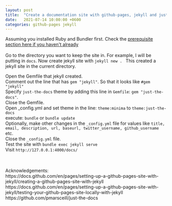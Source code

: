 ```yaml
---
layout: post
title:  "Create a documentation site with github-pages, jekyll and just-the-docs theme"
date:   2021-07-14 10:00:00 +0600
categories: github-pages jekyll
---
```

Assuming you installed Ruby and Bundler first. Check the [prerequisite section here if you haven't already](https://docs.github.com/en/pages/setting-up-a-github-pages-site-with-jekyll/creating-a-github-pages-site-with-jekyll)
<br>
<br>
Go to the directory you want to keep the site in. 
For example, I will be putting in `docs`. 
Now create jekyll site with `jekyll new . `
This created a jekyll site in the current directory.

Open the Gemfile that jekyll created.
<br>Comment out the line that has `gem "jekyll"`. So that it looks like `#gem "jekyll"`
<br>Specify `just-the-docs` theme by adding this line in `Gemfile`: `gem "just-the-docs"`.
<br>Close the Gemfile.
<br>Open _config.yml and set theme in the line: `theme:minima` to `theme:just-the-docs`
<br>execute: `bundle` or `bundle update`
<br>Optionally, make other changes in the `_config.yml` file for values like `title, email, description, url, baseurl, twitter_username, github_username` etc.
<br>Close the `_config.yml` file.
<br>Test the site with `bundle exec jekyll serve`
<br>Visit `http://127.0.0.1:4000/docs/`

<br>
<br>
Acknowledgements:
<br>https://docs.github.com/en/pages/setting-up-a-github-pages-site-with-jekyll/creating-a-github-pages-site-with-jekyll
<br>https://docs.github.com/en/pages/setting-up-a-github-pages-site-with-jekyll/testing-your-github-pages-site-locally-with-jekyll
<br>https://github.com/pmarsceill/just-the-docs